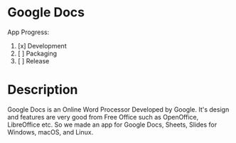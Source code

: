 # Google Docs
App Progress:

1. [x] Development
2. [ ] Packaging
3. [ ] Release

# Description
Google Docs is an Online Word Processor Developed by Google. It's design and features are very good from Free Office such as OpenOffice, LibreOffice etc. So we made an app for Google Docs, Sheets, Slides for Windows, macOS, and Linux.
